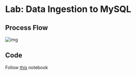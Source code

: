 # Lab: Data Ingestion to MySQL

## Process Flow

![img](https://user-images.githubusercontent.com/62965911/216753403-e333853c-83e4-4633-9fe5-f6db04988d18.svg)

## Code

Follow [this](https://nbviewer.org/github/sparsh-ai/bootcamp/blob/main/02-storage/databases/lab-mysql-data-ingestion/01-sa-ingest-data-mysql.ipynb) notebook
